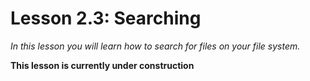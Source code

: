 # Lesson 2.3: Searching
*In this lesson you will learn how to search for files on your file system.*

**This lesson is currently under construction**
